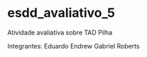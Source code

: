 # esdd_avaliativo_5
Atividade avaliativa sobre TAD Pilha

Integrantes:
Eduardo 
Endrew 
Gabriel Roberts
